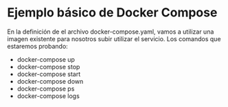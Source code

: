 # Ejemplo básico de Docker Compose
En la definición de el archivo docker-compose.yaml, vamos a utilizar una imagen existente para nosotros subir utilizar el servicio. Los comandos que estaremos probando:
- docker-compose up
- docker-compose stop
- docker-compose start
- docker-compose down
- docker-compose ps
- docker-compose logs 